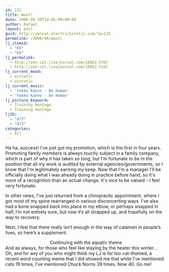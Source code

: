 ```yaml
---
id: 132
title: Woot!
date: 2006-06-30T14:05:00+00:00
author: Rafael
layout: post
guid: http://zencat.electrickinetic.com/?p=132
permalink: /2006/06/woot/
lj_itemid:
  - "65"
  - "65"
lj_permalink:
  - http://zen-cat.livejournal.com/16862.html
  - http://zen-cat.livejournal.com/16862.html
lj_current_mood:
  - ecstatic
  - ecstatic
lj_current_music:
  - 'Yokko Kanno - Be Human'
  - 'Yokko Kanno - Be Human'
lj_picture_keyword:
  - Training montage
  - Training montage
ljID:
  - "477"
  - "477"
categories:
  - All
---
```

Ha ha, success! I've just got my promotion, which is the first in four years. Promoting family members is always touchy subject in a family company, which is part of why it has taken so long, but I'm fortunate to be in the position that all my work is audited by external agencies/governments, so I know that I'm legitimately earning my keep. Now that I'm a manager I'll be officially doing what I was already doing in practice before hand, so it's more of a recognition than an actual change. It's nice to be valued - I feel very fortunate.

In other news, I’ve just returned from a chiropractic appointment, where I got most of my spine rearranged in various disconcerting ways. I’ve also had a bone snapped back into place in my elbow, or perhaps snapped in half, I’m not entirely sure, but now it’s all strapped up, and hopefully on the way to recovery.

Next, I feel that there really isn’t enough in the way of calamari in people’s lives, so here’s a supplement.

<center><img src="http://img.photobucket.com/albums/v384/zen_cat/calamari.jpg" alt="" /></center><center></center><center>Continuing with the aquatic theme</center><center><img src="http://img.photobucket.com/albums/v384/zen_cat/goldfish.jpg" alt="" /></center>And as always, for those who feel like staying by the heater this winter...

<center><img src="http://img.photobucket.com/albums/v384/zen_cat/catheater.jpg" alt="" /></center>Oh, and for any of you who might think my LJ is far too cat-themed, a recent word counting meme that I did showed me that while I’ve mentioned cats 19 times, I’ve mentioned Chuck Norris 39 times. Now 40. Go me!